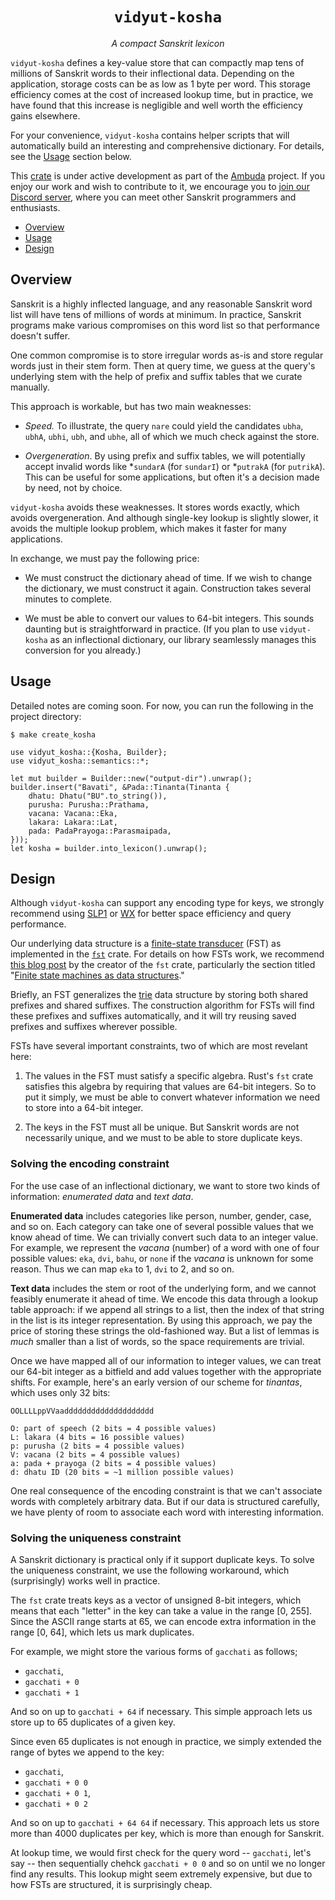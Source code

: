 <div align="center">
<h1><code>vidyut-kosha</code></h1>
<p><i>A compact Sanskrit lexicon</i></p>
</div>

`vidyut-kosha` defines a key-value store that can compactly map tens of
millions of Sanskrit words to their inflectional data. Depending on the
application, storage costs can be as low as 1 byte per word. This storage
efficiency comes at the cost of increased lookup time, but in practice, we have
found that this increase is negligible and well worth the efficiency gains
elsewhere.

For your convenience, `vidyut-kosha` contains helper scripts that will
automatically build an interesting and comprehensive dictionary. For details,
see the [Usage](#usage) section below.

This [crate][crate] is under active development as part of the [Ambuda][ambuda]
project. If you enjoy our work and wish to contribute to it, we encourage you
to [join our Discord server][discord], where you can meet other Sanskrit
programmers and enthusiasts.

- [Overview](#overview)
- [Usage](#usage)
- [Design](#design)

[crate]: https://doc.rust-lang.org/book/ch07-01-packages-and-crates.html
[ambuda]: https://ambuda.org
[discord]: https://discord.gg/7rGdTyWY7Z


Overview
--------

Sanskrit is a highly inflected language, and any reasonable Sanskrit word list
will have tens of millions of words at minimum. In practice, Sanskrit programs
make various compromises on this word list so that performance doesn't suffer.

One common compromise is to store irregular words as-is and store regular words
just in their stem form. Then at query time, we guess at the query's underlying
stem with the help of prefix and suffix tables that we curate manually.

This approach is workable, but has two main weaknesses:

- *Speed.* To illustrate, the query `nare` could yield the candidates `ubha`,
  `ubhA`, `ubhi`, `ubh`, and `ubhe`, all of which we much check against the
  store.

- *Overgeneration*. By using prefix and suffix tables, we will potentially
  accept invalid words like \*`sundarA` (for `sundarI`) or \*`putrakA` (for
  `putrikA`). This can be useful for some applications, but often it's a
  decision made by need, not by choice.

`vidyut-kosha` avoids these weaknesses. It stores words exactly, which avoids
overgeneration. And although single-key lookup is slightly slower, it avoids the
multiple lookup problem, which makes it faster for many applications.

In exchange, we must pay the following price:

- We must construct the dictionary ahead of time. If we wish to change the
  dictionary, we must construct it again. Construction takes several minutes to
  complete.

- We must be able to convert our values to 64-bit integers. This sounds
  daunting but is straightforward in practice. (If you plan to use
  `vidyut-kosha` as an inflectional dictionary, our library seamlessly manages
  this conversion for you already.)


Usage
-----

Detailed notes are coming soon. For now, you can run the following in the project directory:

```shell
$ make create_kosha
```


```rust,no_run
use vidyut_kosha::{Kosha, Builder};
use vidyut_kosha::semantics::*;

let mut builder = Builder::new("output-dir").unwrap();
builder.insert("Bavati", &Pada::Tinanta(Tinanta {
    dhatu: Dhatu("BU".to_string()),
    purusha: Purusha::Prathama,
    vacana: Vacana::Eka,
    lakara: Lakara::Lat,
    pada: PadaPrayoga::Parasmaipada,
}));
let kosha = builder.into_lexicon().unwrap();
```


Design
------

Although `vidyut-kosha` can support any encoding type for keys, we strongly
recommend using [SLP1][slp1] or [WX][wx] for better space efficiency and query
performance.

Our underlying data structure is a [finite-state transducer][fst-wiki] (FST) as
implemented in the [`fst`][fst-crate] crate. For details on how FSTs work, we
recommend [this blog post][fst-blog] by the creator of the `fst` crate,
particularly the section titled "[Finite state machines as data
structures][fst-blog-section]."

Briefly, an FST generalizes the [trie][trie] data structure by storing both
shared prefixes and shared suffixes. The construction algorithm for FSTs will
find these prefixes and suffixes automatically, and it will try reusing saved
prefixes and suffixes wherever possible.

FSTs have several important constraints, two of which are most revelant here:

1. The values in the FST must satisfy a specific algebra. Rust's `fst` crate
   satisfies this algebra by requiring that values are 64-bit integers. So to
   put it simply, we must be able to convert whatever information we need to
   store into a 64-bit integer.

2. The keys in the FST must all be unique. But Sanskrit words are not
   necessarily unique, and we must to be able to store duplicate keys.

[slp1]: https://en.wikipedia.org/wiki/SLP1
[wx]: https://en.wikipedia.org/wiki/WX_notation
[trie]: https://en.wikipedia.org/wiki/Trie
[fst-wiki]: https://en.wikipedia.org/wiki/Finite-state_transducer
[fst-crate]: https://docs.rs/fst/latest/fst/index.html
[fst-blog]: https://blog.burntsushi.net/transducers/
[fst-blog-section]: https://blog.burntsushi.net/transducers/#finite-state-machines-as-data-structures


### Solving the encoding constraint

For the use case of an inflectional dictionary, we want to store two kinds of
information: *enumerated data* and *text data*.

**Enumerated data** includes categories like person, number, gender, case, and
so on. Each category can take one of several possible values that we know ahead
of time. We can trivially convert such data to an integer value. For example,
we represent the *vacana* (number) of a word with one of four possible values:
`eka`, `dvi`, `bahu`, or `none` if the *vacana* is unknown for some reason.
Thus we can map `eka` to 1, `dvi` to 2, and so on.

**Text data** includes the stem or root of the underlying form, and we cannot
feasibly enumerate it ahead of time. We encode this data through a lookup table
approach: if we append all strings to a list, then the index of that string in
the list is its integer representation. By using this approach, we pay the
price of storing these strings the old-fashioned way. But a list of lemmas is
*much* smaller than a list of words, so the space requirements are trivial.

Once we have mapped all of our information to integer values, we can treat our
64-bit integer as a bitfield and add values together with the appropriate
shifts. For example, here's an early version of our scheme for *tinantas*,
which uses only 32 bits:

```text
OOLLLLppVVaadddddddddddddddddddd

O: part of speech (2 bits = 4 possible values)
L: lakara (4 bits = 16 possible values)
p: purusha (2 bits = 4 possible values)
V: vacana (2 bits = 4 possible values)
a: pada + prayoga (2 bits = 4 possible values)
d: dhatu ID (20 bits = ~1 million possible values)
```

One real consequence of the encoding constraint is that we can't associate
words with completely arbitrary data. But if our data is structured carefully,
we have plenty of room to associate each word with interesting information.


### Solving the uniqueness constraint

A Sanskrit dictionary is practical only if it support duplicate keys. To solve
the uniqueness constraint, we use the following workaround, which
(surprisingly) works well in practice.

The `fst` crate treats keys as a vector of unsigned 8-bit integers, which means
that each "letter" in the key can take a value in the range [0, 255]. Since the
ASCII range starts at 65, we can encode extra information in the range [0, 64],
which lets us mark duplicates.

For example, we might store the various forms of `gacchati` as follows;

- `gacchati`,
- `gacchati + 0`
- `gacchati + 1`

And so on up to `gacchati + 64` if necessary. This simple approach lets us
store up to 65 duplicates of a given key.

Since even 65 duplicates is not enough in practice, we simply extended the
range of bytes we append to the key:

- `gacchati`,
- `gacchati + 0 0`
- `gacchati + 0 1`,
- `gacchati + 0 2`

And so on up to `gacchati + 64 64` if necessary. This approach lets us store
more than 4000 duplicates per key, which is more than enough for Sanskrit.

At lookup time, we would first check for the query word -- `gacchati`, let's
say -- then sequentially chehck `gacchati + 0 0` and so on until we no longer
find any results. This lookup might seem extremely expensive, but due to how
FSTs are structured, it is surprisingly cheap.
